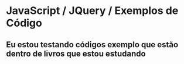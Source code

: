 # JavaScript / JQuery / Exemplos de Código

## Eu estou testando códigos exemplo que estão dentro de livros que estou estudando
